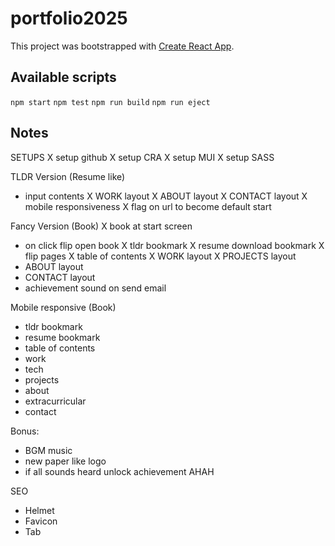 # portfolio2025

This project was bootstrapped with [Create React App](https://github.com/facebook/create-react-app).

## Available scripts
`npm start`
`npm test`
`npm run build`
`npm run eject`

## Notes
SETUPS
X setup github 
X setup CRA
X setup MUI
X setup SASS

TLDR Version (Resume like)
- input contents
X WORK layout
X ABOUT layout
X CONTACT layout
X mobile responsiveness
X flag on url to become default start

Fancy Version (Book)
X book at start screen 
- on click flip open book 
X tldr bookmark
X resume download bookmark
X flip pages
X table of contents
X WORK layout
X PROJECTS layout
- ABOUT layout
- CONTACT layout
- achievement sound on send email

Mobile responsive (Book)
- tldr bookmark
- resume bookmark
- table of contents
- work
- tech
- projects
- about
- extracurricular
- contact

Bonus:
- BGM music
- new paper like logo
- if all sounds heard unlock achievement AHAH


SEO
- Helmet
- Favicon
- Tab